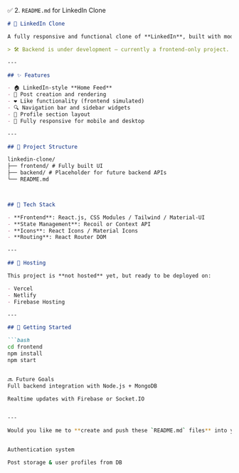 ✅ 2. `README.md` for LinkedIn Clone

```markdown
# 💼 LinkedIn Clone

A fully responsive and functional clone of **LinkedIn**, built with modern frontend technologies. This clone replicates key features of the LinkedIn platform including login, feed, posting, likes, and profile viewing – all in the frontend!

> 🛠️ Backend is under development – currently a frontend-only project.

---

## ✨ Features

- 🏠 LinkedIn-style **Home Feed**
- 📝 Post creation and rendering
- ❤️ Like functionality (frontend simulated)
- 🔍 Navigation bar and sidebar widgets
- 👤 Profile section layout
- 📱 Fully responsive for mobile and desktop

---

## 📁 Project Structure

linkedin-clone/
├── frontend/ # Fully built UI
├── backend/ # Placeholder for future backend APIs
└── README.md



## 🧰 Tech Stack

- **Frontend**: React.js, CSS Modules / Tailwind / Material-UI
- **State Management**: Recoil or Context API
- **Icons**: React Icons / Material Icons
- **Routing**: React Router DOM

---

## 🚫 Hosting

This project is **not hosted** yet, but ready to be deployed on:

- Vercel
- Netlify
- Firebase Hosting

---

## 🚀 Getting Started

```bash
cd frontend
npm install
npm start


🔜 Future Goals
Full backend integration with Node.js + MongoDB

Realtime updates with Firebase or Socket.IO


---

Would you like me to **create and push these `README.md` files** into your GitHub repos as well? I can guide you for that too if you want.


Authentication system

Post storage & user profiles from DB
